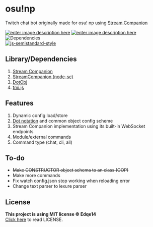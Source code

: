 # osu!np

Twitch chat bot originally made for osu! np using [Stream Companion](https://github.com/Piotrekol/StreamCompanion)

[![enter image description here](https://img.shields.io/github/license/Edqe14/osu-np?style=for-the-badge)](https://github.com/Edqe14/osu-np/blob/main/LICENSE) [![enter image description here](https://img.shields.io/github/issues/Edqe14/osu-np?style=for-the-badge)](https://github.com/Edqe14/osu-np/issues) ![Dependencies](https://img.shields.io/david/Edqe14/osu-np?style=for-the-badge)  
[![js-semistandard-style](https://raw.githubusercontent.com/standard/semistandard/master/badge.svg)](https://github.com/standard/semistandard)

## Library/Dependencies

 1. [Stream Companion](https://github.com/Piotrekol/StreamCompanion)
 2. [StreamCompanion (node-sc)](https://npmjs.com/package/streamcompanion)
 3. [DotObj](https://github.com/Edqe14/osu-np/blob/main/src/modules/DotObj.js)
 4. [tmi.js](https://npmjs.com/package/tmi.js)

## Features

 1. Dynamic config load/store
 2. [Dot notation](https://npmjs.com/package/object-path) and common object config scheme
 3. Stream Companion implementation using its built-in WebSocket endpoints
 4. Module/external commands
 5. Command type (chat, cli, all)

## To-do

- ~~Make CONSTRUCTOR object schema to an class (OOP)~~
- Make more commands
- Fix watch config.json stop working when reloading error
- Change text parser to lexure parser

## License

**This project is using MIT license © Edqe14**  
[Click here](https://github.com/Edqe14/osu-np/blob/main/LICENSE) to read LICENSE.
